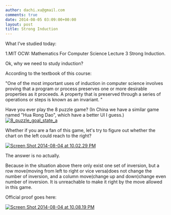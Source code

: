 ```yaml
---
author: dachi.xu@gmail.com
comments: true
date: 2014-08-05 03:09:00+00:00
layout: post
title: Strong Induction
---
```


What I’ve studied today:

1.MIT OCW: Mathematics For Computer Science Lecture 3 Strong Induction.

Ok, why we need to study induction?

According to the textbook of this course: 

"One of the most important uses of induction in computer science involves proving that a program or process preserves
one or more desirable properties as it proceeds. A property that is preserved through a series of operations or steps 
is known as an invariant. "

Have you ever play the 8 puzzle game? (In China we have a similar game named "Hua Rong Dao", which have a better UI I guess.)
[![8_puzzle_goal_state_a](http://dachicj.com/wp-content/uploads/2014/08/8_puzzle_goal_state_a.png)](http://dachicj.com/wp-content/uploads/2014/08/8_puzzle_goal_state_a.png)

Whether if you are a fan of this game, let's try to figure out whether the chart on the left could reach to the right?

[![Screen Shot 2014-08-04 at 10.02.29 PM](http://dachicj.com/wp-content/uploads/2014/08/Screen-Shot-2014-08-04-at-10.02.29-PM-300x140.png)](http://dachicj.com/wp-content/uploads/2014/08/Screen-Shot-2014-08-04-at-10.02.29-PM.png)

The answer is no actually.

Because in the situation above there only exist one set of inversion, but a row move(moving from left to right or vice versa)does not change the 
number of inversion, and a column move(change up and down)change even number of inversion. It is unreachable to make it right by the move allowed
in this game.

Official proof goes here:

[![Screen Shot 2014-08-04 at 10.08.19 PM](http://dachicj.com/wp-content/uploads/2014/08/Screen-Shot-2014-08-04-at-10.08.19-PM-300x135.png)](http://dachicj.com/wp-content/uploads/2014/08/Screen-Shot-2014-08-04-at-10.08.19-PM.png)



  
